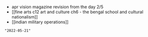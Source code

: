 - apr vision magazine revision from the day 2/5
- [[fine arts c12 art and culture ch6 - the bengal school and cultural nationalism]]
- [[indian military operations]]

```query 2021-11-12 08:39
"2022-05-21"
```